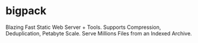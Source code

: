# bigpack
Blazing Fast Static Web Server + Tools. Supports Compression, Deduplication, Petabyte Scale. Serve Millions Files from an Indexed Archive.
